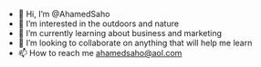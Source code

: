 - 👋 Hi, I’m @AhamedSaho
- 👀 I’m interested in the outdoors and nature
- 🌱 I’m currently learning about business and marketing
- 💞️ I’m looking to collaborate on anything that will help me learn
- 📫 How to reach me ahamedsaho@aol.com

<!---
AhamedSaho/AhamedSaho is a ✨ special ✨ repository because its `README.md` (this file) appears on your GitHub profile.
You can click the Preview link to take a look at your changes.
--->
